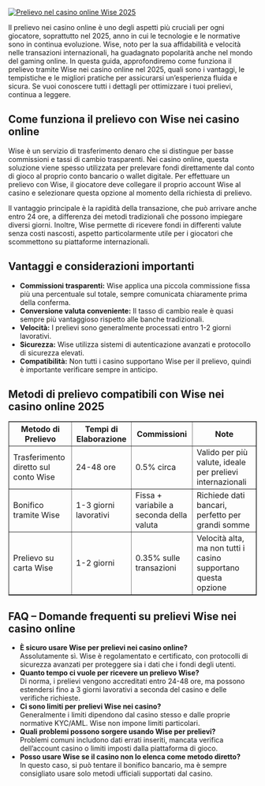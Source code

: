 [![Prelievo nel casino online Wise 2025](https://123-caf.pages.dev/gitsignup.png)](https://vrmoo.ru/Bt82HjjY)

<p>Il prelievo nei casino online è uno degli aspetti più cruciali per ogni giocatore, soprattutto nel 2025, anno in cui le tecnologie e le normative sono in continua evoluzione. Wise, noto per la sua affidabilità e velocità nelle transazioni internazionali, ha guadagnato popolarità anche nel mondo del gaming online. In questa guida, approfondiremo come funziona il prelievo tramite Wise nei casino online nel 2025, quali sono i vantaggi, le tempistiche e le migliori pratiche per assicurarsi un’esperienza fluida e sicura. Se vuoi conoscere tutti i dettagli per ottimizzare i tuoi prelievi, continua a leggere.</p>  <h2>Come funziona il prelievo con Wise nei casino online</h2> <p>Wise è un servizio di trasferimento denaro che si distingue per basse commissioni e tassi di cambio trasparenti. Nei casino online, questa soluzione viene spesso utilizzata per prelevare fondi direttamente dal conto di gioco al proprio conto bancario o wallet digitale. Per effettuare un prelievo con Wise, il giocatore deve collegare il proprio account Wise al casino e selezionare questa opzione al momento della richiesta di prelievo.</p> <p>Il vantaggio principale è la rapidità della transazione, che può arrivare anche entro 24 ore, a differenza dei metodi tradizionali che possono impiegare diversi giorni. Inoltre, Wise permette di ricevere fondi in differenti valute senza costi nascosti, aspetto particolarmente utile per i giocatori che scommettono su piattaforme internazionali.</p>  <h2>Vantaggi e considerazioni importanti</h2> <ul> <li><strong>Commissioni trasparenti:</strong> Wise applica una piccola commissione fissa più una percentuale sul totale, sempre comunicata chiaramente prima della conferma.</li> <li><strong>Conversione valuta conveniente:</strong> Il tasso di cambio reale è quasi sempre più vantaggioso rispetto alle banche tradizionali.</li> <li><strong>Velocità:</strong> I prelievi sono generalmente processati entro 1-2 giorni lavorativi.</li> <li><strong>Sicurezza:</strong> Wise utilizza sistemi di autenticazione avanzati e protocollo di sicurezza elevati.</li> <li><strong>Compatibilità:</strong> Non tutti i casino supportano Wise per il prelievo, quindi è importante verificare sempre in anticipo.</li> </ul>  <h2>Metodi di prelievo compatibili con Wise nei casino online 2025</h2> <table border="1" cellpadding="8" cellspacing="0" style="border-collapse:collapse; width:100%; max-width:600px;"> <thead> <tr> <th>Metodo di Prelievo</th> <th>Tempi di Elaborazione</th> <th>Commissioni</th> <th>Note</th> </tr> </thead> <tbody> <tr> <td>Trasferimento diretto sul conto Wise</td> <td>24-48 ore</td> <td>0.5% circa</td> <td>Valido per più valute, ideale per prelievi internazionali</td> </tr> <tr> <td>Bonifico tramite Wise</td> <td>1-3 giorni lavorativi</td> <td>Fissa + variabile a seconda della valuta</td> <td>Richiede dati bancari, perfetto per grandi somme</td> </tr> <tr> <td>Prelievo su carta Wise</td> <td>1-2 giorni</td> <td>0.35% sulle transazioni</td> <td>Velocità alta, ma non tutti i casino supportano questa opzione</td> </tr> </tbody> </table>  <h2>FAQ – Domande frequenti su prelievi Wise nei casino online</h2> <ul> <li><strong>È sicuro usare Wise per prelievi nei casino online?</strong><br>Assolutamente sì. Wise è regolamentato e certificato, con protocolli di sicurezza avanzati per proteggere sia i dati che i fondi degli utenti.</li> <li><strong>Quanto tempo ci vuole per ricevere un prelievo Wise?</strong><br>Di norma, i prelievi vengono accreditati entro 24-48 ore, ma possono estendersi fino a 3 giorni lavorativi a seconda del casino e delle verifiche richieste.</li> <li><strong>Ci sono limiti per prelievi Wise nei casino?</strong><br>Generalmente i limiti dipendono dal casino stesso e dalle proprie normative KYC/AML. Wise non impone limiti particolari.</li> <li><strong>Quali problemi possono sorgere usando Wise per prelievi?</strong><br>Problemi comuni includono dati errati inseriti, mancata verifica dell’account casino o limiti imposti dalla piattaforma di gioco.</li> <li><strong>Posso usare Wise se il casino non lo elenca come metodo diretto?</strong><br>In questo caso, si può tentare il bonifico bancario, ma è sempre consigliato usare solo metodi ufficiali supportati dal casino.</li> </ul>